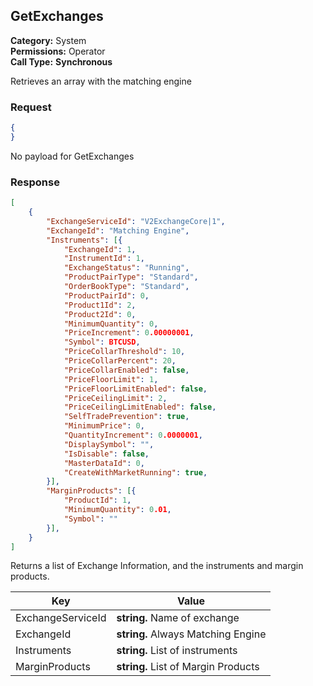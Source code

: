 ## GetExchanges

**Category:** System<br />**Permissions:** Operator<br />**Call Type:** **Synchronous**

Retrieves an array with the matching engine

### Request

```json
{
}
```
No payload for GetExchanges

### Response

```json
[
    {
        "ExchangeServiceId": "V2ExchangeCore|1",
        "ExchangeId": "Matching Engine",
        "Instruments": [{
        	"ExchangeId": 1,
        	"InstrumentId": 1,
        	"ExchangeStatus": "Running",
        	"ProductPairType": "Standard",
        	"OrderBookType": "Standard",
        	"ProductPairId": 0,
        	"Product1Id": 2,
        	"Product2Id": 0,
        	"MinimumQuantity": 0,
        	"PriceIncrement": 0.00000001,
        	"Symbol": BTCUSD,
        	"PriceCollarThreshold": 10,
        	"PriceCollarPercent": 20,
        	"PriceCollarEnabled": false,
        	"PriceFloorLimit": 1,
        	"PriceFloorLimitEnabled": false,
        	"PriceCeilingLimit": 2,
        	"PriceCeilingLimitEnabled": false,
        	"SelfTradePrevention": true,
        	"MinimumPrice": 0,
        	"QuantityIncrement": 0.0000001,
        	"DisplaySymbol": "",
        	"IsDisable": false,
        	"MasterDataId": 0,
        	"CreateWithMarketRunning": true,
        }],
        "MarginProducts": [{
        	"ProductId": 1,
        	"MinimumQuantity": 0.01,
        	"Symbol": "" 
        }],
    }
]
```
Returns a list of Exchange Information, and the instruments and margin products.

| Key              |Value                                                        |
| ---------------- | ------------------------------------------------------------|
| ExchangeServiceId    | **string.** Name of exchange |
| ExchangeId		   | **string.** Always Matching Engine |
| Instruments          | **string.** List of instruments  |
| MarginProducts       | **string.** List of Margin Products  |
